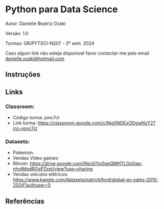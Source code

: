 # Python para Data Science
Autor: Danielle Beatriz Ozaki

Versão: 1.0

Turmas: GR/PYTSCI-N207 - 2º sem. 2024

Caso algum link não esteja disponível favor contactar-me pelo email danielle.ozaki@hotmail.com

## Instruções


## Links


### Classroom:
 * Código turma: jonc7ct
 * Link turma: https://classroom.google.com/c/Njg0NDExODgwNzY2?cjc=jonc7ct

### Datasets:
 * Pokemon:
 * Vendas Video games:
 * Bitcoin: https://drive.google.com/file/d/1jxGpeQMHTL0zj0ag-nhytMpdRGgPZxpl/view?usp=sharing
 * Vendas veículos elétricos: https://www.kaggle.com/datasets/patricklford/global-ev-sales-2010-2024?authuser=0

## Referências
